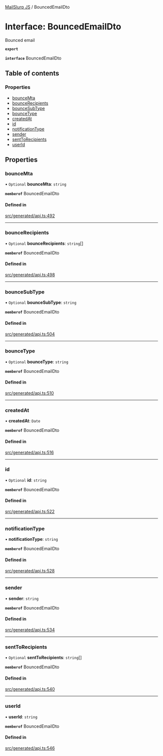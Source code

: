 [MailSlurp JS](../README.md) / BouncedEmailDto

# Interface: BouncedEmailDto

Bounced email

**`export`**

**`interface`** BouncedEmailDto

## Table of contents

### Properties

- [bounceMta](BouncedEmailDto.md#bouncemta)
- [bounceRecipients](BouncedEmailDto.md#bouncerecipients)
- [bounceSubType](BouncedEmailDto.md#bouncesubtype)
- [bounceType](BouncedEmailDto.md#bouncetype)
- [createdAt](BouncedEmailDto.md#createdat)
- [id](BouncedEmailDto.md#id)
- [notificationType](BouncedEmailDto.md#notificationtype)
- [sender](BouncedEmailDto.md#sender)
- [sentToRecipients](BouncedEmailDto.md#senttorecipients)
- [userId](BouncedEmailDto.md#userid)

## Properties

### bounceMta

• `Optional` **bounceMta**: `string`

**`memberof`** BouncedEmailDto

#### Defined in

[src/generated/api.ts:492](https://github.com/mailslurp/mailslurp-client/blob/113e801/src/generated/api.ts#L492)

___

### bounceRecipients

• `Optional` **bounceRecipients**: `string`[]

**`memberof`** BouncedEmailDto

#### Defined in

[src/generated/api.ts:498](https://github.com/mailslurp/mailslurp-client/blob/113e801/src/generated/api.ts#L498)

___

### bounceSubType

• `Optional` **bounceSubType**: `string`

**`memberof`** BouncedEmailDto

#### Defined in

[src/generated/api.ts:504](https://github.com/mailslurp/mailslurp-client/blob/113e801/src/generated/api.ts#L504)

___

### bounceType

• `Optional` **bounceType**: `string`

**`memberof`** BouncedEmailDto

#### Defined in

[src/generated/api.ts:510](https://github.com/mailslurp/mailslurp-client/blob/113e801/src/generated/api.ts#L510)

___

### createdAt

• **createdAt**: `Date`

**`memberof`** BouncedEmailDto

#### Defined in

[src/generated/api.ts:516](https://github.com/mailslurp/mailslurp-client/blob/113e801/src/generated/api.ts#L516)

___

### id

• `Optional` **id**: `string`

**`memberof`** BouncedEmailDto

#### Defined in

[src/generated/api.ts:522](https://github.com/mailslurp/mailslurp-client/blob/113e801/src/generated/api.ts#L522)

___

### notificationType

• **notificationType**: `string`

**`memberof`** BouncedEmailDto

#### Defined in

[src/generated/api.ts:528](https://github.com/mailslurp/mailslurp-client/blob/113e801/src/generated/api.ts#L528)

___

### sender

• **sender**: `string`

**`memberof`** BouncedEmailDto

#### Defined in

[src/generated/api.ts:534](https://github.com/mailslurp/mailslurp-client/blob/113e801/src/generated/api.ts#L534)

___

### sentToRecipients

• `Optional` **sentToRecipients**: `string`[]

**`memberof`** BouncedEmailDto

#### Defined in

[src/generated/api.ts:540](https://github.com/mailslurp/mailslurp-client/blob/113e801/src/generated/api.ts#L540)

___

### userId

• **userId**: `string`

**`memberof`** BouncedEmailDto

#### Defined in

[src/generated/api.ts:546](https://github.com/mailslurp/mailslurp-client/blob/113e801/src/generated/api.ts#L546)
